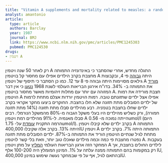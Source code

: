 ```yaml
---
title: "Vitamin A supplements and mortality related to measles: a randomised clinical trial"
analyst: amantonio
article:
  type: article
  authors: Barclay
  year: 1987
  journal: BMJ
  link: https://www.ncbi.nlm.nih.gov/pmc/articles/PMC1245303
  pubmed: PMC124530
drugs:
- ויטמין A
---
```


רק לאחר 50 שנה ויטמין A התגלה מחדש, אחרי שהסתבר כי באינדונזיה התמותה מחצבת בקרב הילדים אפילו עם מחסור קל בויטמין A היתה [גבוהה](https://www.ncbi.nlm.nih.gov/pubmed/6136744) פי 4, ובקבוצות גילאים מסויימות היתה גבוהה פי 8 עד 12. כמו כן הסתבר כי תיסוף של ויטמין A [מוריד](https://www.ncbi.nlm.nih.gov/pubmed/2871418) את התמותה ב- 34%. בדו"ח אירגון הבריאות העולמי לשנת 1968 [נטען](http://apps.who.int/iris/handle/10665/41782) כי אין דבר המזוהה עם יותר עם מחלות זיהומיות מאשר מחסור בויטמין A.
חצבת מורידה את רמות הויטמין A אפילו אצל ילדים שתזונתם טובה. רמות הויטמין יורדות אצלם מתחת לרמות של ילדים הסובלים מתת תזונה שלא חלו בחצבת.
החוקרים ביצעו מחקר אקראי בקרב ילדים שחלו בחצבת בטנזניה. רבע מהילדים סבלו מתת תזונה (14% מתת תזונה חמורה), ורק כשליש מהילדים היו בעלי משקל הגבוה מ-80% מהמשקל הנורמלי. רבים סבלו מאנמיה. ל-91% מהילדים רמת ויטמין A הייתה נמוכה מ- 0.56umol/l (היום הרמה התקנית [עומדת](https://medlineplus.gov/ency/article/003570.htm) על- 1.75umol/l).
בקרב ילדים שלא קיבלו ויטמין A התמותה היתה 13%. בקרב אלה שקיבלו 400,000IU ויטמין A התמותה היתה 7%. בקרב ילדים מתחת לגיל שנתיים הויטמין הוריד את התמותה ב-87%. ילדים הסובלים מתת תזונה נפטרו מחצבת פי כמה וכמה מילדים שאכלו טוב יותר, וזאת בלי קשר לויטמין A.
בעקבות המחקר הזה ארגון הבריאות העולמי [המליץ](http://apps.who.int/iris/handle/10665/226256) על מתן ויטמין A לילדים החולים בחצבת, אך רק במקומות בהם התמותה ממנה עלתה על 1%. המינון המומלץ היה 100-200 אלף IU, בהתאם לגיל, אף על פי שבמחקר נעשה שימוש במינון 400,000IU.
